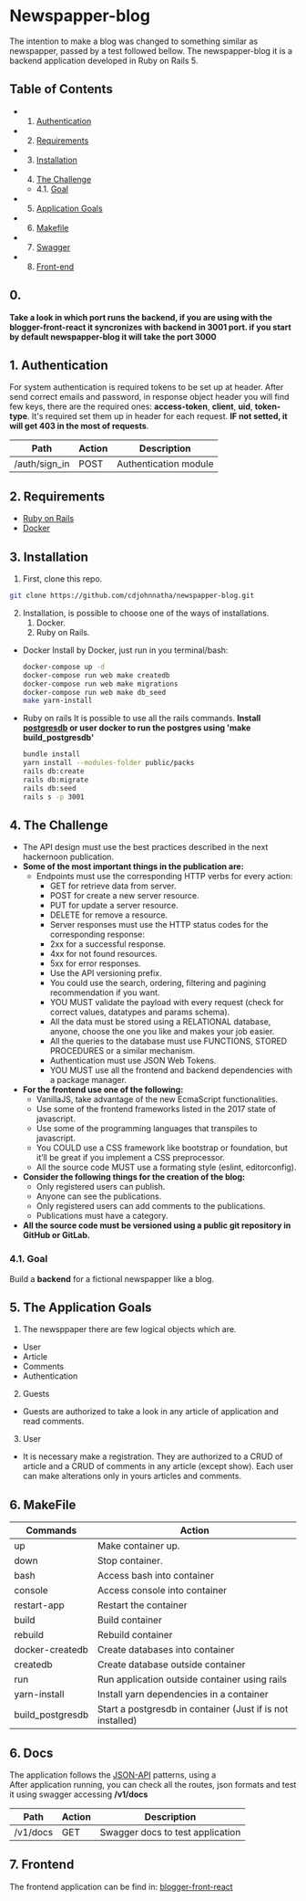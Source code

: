 # Newspapper-blog

The intention to make a blog was changed to something similar as newspapper, passed by a test followed bellow. The newspapper-blog it is a backend application developed in Ruby on Rails 5.

## Table of Contents

<!-- vscode-markdown-toc -->
- 1. [Authentication](#Authentication)
- 2. [Requirements](#Requirements)
- 3. [Installation](#Installation)
- 4. [The Challenge](#TheChallenge)
  - 4.1. [Goal](#Goal)
- 5. [Application Goals](#Objects)
- 6. [Makefile](#Makefile)
- 7. [Swagger](#Swagger)
- 8. [Front-end](#Frontend)

## 0.

**Take a look in which port runs the backend, if you are using with the blogger-front-react it syncronizes with backend in 3001 port. if you start by default newspapper-blog it will take the port 3000**

## 1. <a name='Authentication'></a>Authentication

For system authentication is required tokens to be set up at header. After send correct emails and password, in response object header you will find few keys, there are the required ones: **access-token**, **client**, **uid**, **token-type**. It's required set them up in header for each request. **IF not setted, it will get 403 in the most of requests**.

Path                 | Action   | Description                       |
---                  | ---      | ---                               |
/auth/sign_in        |  POST    | Authentication module             |

## 2. <a name='Requirements'></a>Requirements
- [Ruby on Rails](https://rubyonrails.org/)
- [Docker](https://www.docker.com/)

## 3. <a name='Installation'></a>Installation
1. First, clone this repo.

```bash
git clone https://github.com/cdjohnnatha/newspapper-blog.git
```

2. Installation, is possible to choose one of the ways of installations.
     1. Docker.
     2. Ruby on Rails.

* Docker
 Install by Docker, just run in you terminal/bash:
  ```bash
  docker-compose up -d
  docker-compose run web make createdb
  docker-compose run web make migrations
  docker-compose run web make db_seed
  make yarn-install
  ```

* Ruby on rails
  It is possible to use all the rails commands.
  **Install [postgresdb](https://www.postgresql.org/download/) or user docker to run the postgres using 'make build_postgresdb'**
  ```bash
  bundle install
  yarn install --modules-folder public/packs
  rails db:create
  rails db:migrate
  rails db:seed
  rails s -p 3001
  ```

## 4. <a name='TheChallenge'></a>The Challenge

* The API design must use the best practices described in the next hackernoon publication.
* **Some of the most important things in the publication are:**
  * Endpoints must use the corresponding HTTP verbs for every action:
    * GET for retrieve data from server.
    * POST for create a new server resource.
    * PUT for update a server resource.
    * DELETE for remove a resource.
    * Server responses must use the HTTP status codes for the corresponding response:
    * 2xx for a successful response.
    * 4xx for not found resources.
    * 5xx for error responses.
    * Use the API versioning prefix.
    * You could use the search, ordering, filtering and pagining recommendation if you want.
    * YOU MUST validate the payload with every request (check for correct values, datatypes and params schema).
    * All the data must be stored using a RELATIONAL database, anyone, choose the one you like and makes your job easier.
    * All the queries to the database must use FUNCTIONS, STORED PROCEDURES or a similar mechanism.
    * Authentication must use JSON Web Tokens.
    * YOU MUST use all the frontend and backend dependencies with a package manager.
* **For the frontend use one of the following:**
  * VanillaJS, take advantage of the new EcmaScript functionalities.
  * Use some of the frontend frameworks listed in the 2017 state of javascript.
  * Use some of the programming languages that transpiles to javascript.
  * You COULD use a CSS framework like bootstrap or foundation, but it’ll be great if you implement a CSS preprocessor.
  * All the source code MUST use a formating style (eslint, editorconfig).
* **Consider the following things for the creation of the blog:**
  * Only registered users can publish.
  * Anyone can see the publications.
  * Only registered users can add comments to the publications.
  * Publications must have a category.
* **All the source code must be versioned using a public git repository in GitHub or GitLab.**

### 4.1. <a name='Goal'></a>Goal

Build a **backend** for a fictional newspapper like a blog.

## 5. <a name='Objects'></a>The Application Goals

1. The newsppaper there are few logical objects which are.
  * User
  * Article
  * Comments
  * Authentication

2. Guests
  * Guests are authorized to take a look in any article of application and read comments.
3. User
  * It is necessary make a registration. They are authorized to a CRUD of article and a CRUD of comments in any article (except show). Each user can make alterations only in yours articles and comments.


## 6. <a name='Makefile'></a>MakeFile

Commands            | Action                                                     |
---                 | ---                                                        |
up                  | Make container up.                                         |
down                | Stop container.                                            |
bash                | Access bash into container                                 |
console             | Access console into container                              |
restart-app         | Restart the container                                      |
build               | Build container                                            |
rebuild             | Rebuild container                                          |
docker-createdb     | Create databases into container                            |
createdb            | Create database outside container                          |
run                 | Run application outside container using rails              |
yarn-install        | Install yarn dependencies in a container                   |
build_postgresdb    | Start a postgresdb in container (Just if is not installed) |

## 6. <a name='Docs'></a>Docs

The application follows the [JSON-API](https://jsonapi.org/) patterns, using a  
After application running, you can check all the routes, json formats and test it using swagger accessing **/v1/docs**

Path                | Action  | Description                   |
---                 | ---     | ---                           |
/v1/docs        |  GET    | Swagger docs to test application  |

## 7. <a name='Frotend'></a>Frontend
The frontend application can be find in: [blogger-front-react](https://github.com/cdjohnnatha/blogger-front-react)



